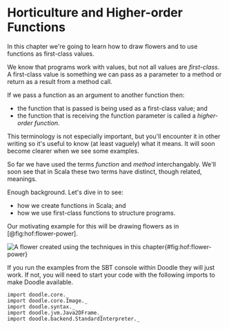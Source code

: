 # Horticulture and Higher-order Functions

In this chapter we're going to learn how to draw flowers and to use functions as first-class values. 

We know that programs work with values, but not all values are *first-class*. A first-class value is something we can pass as a parameter to a method or return as a result from a method call. 

If we pass a function as an argument to another function then:

- the function that is passed is being used as a first-class value; and
- the function that is receiving the function parameter is called a *higher-order function*. 

This terminology is not especially important, but you'll encounter it in other writing so it's useful to know (at least vaguely) what it means. 
It will soon become clearer when we see some examples.

So far we have used the terms *function* and *method* interchangably. 
We'll soon see that in Scala these two terms have distinct, though related, meanings.

Enough background. Let's dive in to see:

- how we create functions in Scala; and
- how we use first-class functions to structure programs.

Our motivating example for this will be drawing flowers as in [@fig:hof:flower-power].

![A flower created using the techniques in this chapter](src/pages/hof/flower-power.pdf+svg){#fig:hof:flower-power}

<div class="callout callout-info">
If you run the examples from the SBT console within Doodle they will just work. If not, you will need to start your code with the following imports to make Doodle available.

```tut:silent
import doodle.core._
import doodle.core.Image._
import doodle.syntax._
import doodle.jvm.Java2DFrame._
import doodle.backend.StandardInterpreter._
```
</div>

